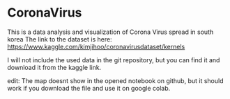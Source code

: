 # CoronaVirus
This is a data analysis and visualization of Corona Virus spread in south korea
The link to the dataset is here:
https://www.kaggle.com/kimjihoo/coronavirusdataset/kernels

I will not include the used data in the git repository, but you can find it and download it from the kaggle link.

edit: The map doesnt show in the opened notebook on github, but it should work if you download the file and use it on google colab.
